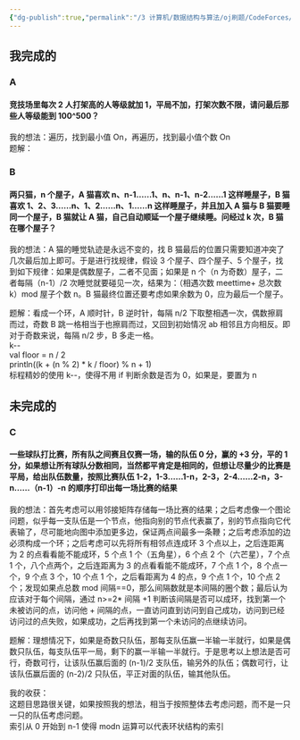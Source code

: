 ```yaml
---
{"dg-publish":true,"permalink":"/3 计算机/数据结构与算法/oj刷题/CodeForces/20210215 CFedu104 div2/","title":"20210215 CFedu104 div2"}
---
```



## 我完成的
### A
#### 竞技场里每次 2 人打架高的人等级就加 1，平局不加，打架次数不限，请问最后那些人等级能到 100^500？
我的想法：遍历，找到最小值 On，再遍历，找到最小值个数 On  
题解：

### B
#### 两只猫，n 个屋子，A 猫喜欢 n、n-1……1、n、n-1、n-2……1 这样睡屋子，B 猫喜欢 1、2、3……n、1、2……n、1……n 这样睡屋子，并且加入 A 猫与 B 猫要睡同一个屋子，B 猫就让 A 猫，自己自动顺延一个屋子继续睡。问经过 k 次，B 猫在哪个屋子？
我的想法：A 猫的睡觉轨迹是永远不变的，找 B 猫最后的位置只需要知道冲突了几次最后加上即可。于是进行找规律，假设 3 个屋子、四个屋子、5 个屋子，找到如下规律：如果是偶数屋子，二者不见面；如果是 n 个（n 为奇数）屋子，二者每隔（n-1）/2 次睡觉就要碰见一次，结果为：（相遇次数 meettime+ 总次数 k）mod 屋子个数 n。B 猫最终位置还要考虑如果余数为 0，应为最后一个屋子。

题解：看成一个环，A 顺时针，B 逆时针，每隔 n/2 下取整相遇一次，偶数擦肩而过，奇数 B 跳一格相当于也擦肩而过，又回到初始情况 ab 相邻且方向相反。即对于奇数来说，每隔 n/2 步，B 多走一格。  
k--  
val floor = n / 2  
println((k + (n % 2) \* k / floor) % n + 1)  
标程精妙的使用 k--，使得不用 if 判断余数是否为 0，如果是，要置为 n

## 未完成的
### C
#### 一些球队打比赛，所有队之间赛且仅赛一场，输的队伍 0 分，赢的 +3 分，平的 1 分，如果想让所有球队分数相同，当然都平肯定是相同的，但想让尽量少的比赛是平局，给出队伍数量，按照比赛队伍 1-2，1-3……1-n，2-3，2-4……2-n，3-n……（n-1）-n 的顺序打印出每一场比赛的结果
我的想法：首先考虑可以用邻接矩阵存储每一场比赛的结果；之后考虑像一个图论问题，似乎每一支队伍是一个节点，他指向别的节点代表赢了，别的节点指向它代表输了，尽可能地向图中添加更多边，保证两点间最多一条鞭；之后考虑添加的边必须构成一个环；之后考虑可以先将所有相邻点连成环 3 个点以上，之后连距离为 2 的点看看能不能成环，5 个点 1 个（五角星），6 个点 2 个（六芒星），7 个点 1 个，八个点两个，之后连距离为 3 的点看看能不能成环，7 个点 1 个，8 个点一个，9 个点 3 个，10 个点 1 个，之后看距离为 4 的点，9 个点 1 个，10 个点 2 个；发现如果点总数 mod 间隔==0，那么间隔数就是本间隔的圈个数；最后认为应该对于每个间隔，通过 n\>=2\* 间隔 +1 判断该间隔是否可以成环，找到第一个未被访问的点，访问他 + 间隔的点，一直访问直到访问到自己成功，访问到已经访问过的点失败，如果成功，之后再找到第一个未访问的点继续访问。

题解：理想情况下，如果是奇数只队伍，那每支队伍赢一半输一半就行，如果是偶数只队伍，每支队伍平一局，剩下的赢一半输一半就行。于是思考以上想法是否可行，奇数可行，让该队伍赢后面的 (n-1)/2 支队伍，输另外的队伍；偶数可行，让该队伍赢后面的 (n-2)/2 只队伍，平正对面的队伍，输其他队伍。

我的收获：  
这题目思路很关键，如果按照我的想法，相当于按照整体去考虑问题，而不是一只一只的队伍考虑问题。  
索引从 0 开始到 n-1 使得 modn 运算可以代表环状结构的索引